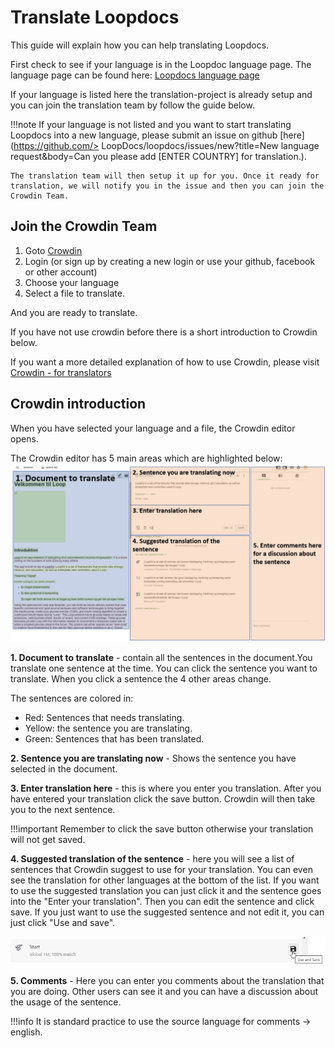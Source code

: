 # Translate Loopdocs

This guide will explain how you can help translating Loopdocs.

First check to see if your language is in the Loopdoc language page. The language page can be found here: [Loopdocs language page](https://loopdocs.github.io/loopdocs/ )

If your language is listed here the translation-project is already setup and you can join the translation team by follow the guide below.

!!!note
    If your language is not listed and you want to start translating Loopdocs into a new language, please submit an issue on github [here](https://github.com/> LoopDocs/loopdocs/issues/new?title=New language request&body=Can you please add [ENTER COUNTRY] for translation.).

    The translation team will then setup it up for you. Once it ready for translation, we will notify you in the issue and then you can join the Crowdin Team.

## Join the Crowdin Team

1. Goto [Crowdin](https://crowdin.com/project/loopdoctranslation)
2. Login (or sign up by creating a new login or use your github, facebook or other account)
3. Choose your language
4. Select a file to translate.

And you are ready to translate.

If you have not use crowdin before there is a short introduction to Crowdin below.

If you want a more detailed explanation of how to use Crowdin, please visit [Crowdin - for translators](https://support.crowdin.com/online-editor/)

## Crowdin introduction

When you have selected your language and a file, the Crowdin editor opens.

The Crowdin editor has 5 main areas which are highlighted below:
![Crowdin areas](images/crowdinareas.png)

**1. Document to translate** - contain all the sentences in the document.You translate one sentence at the time. You can click the sentence you want to translate. When you click a sentence the 4 other areas change.

The sentences are colored in:

- Red: Sentences that needs translating.
- Yellow: the sentence you are translating.
- Green: Sentences that has been translated.

**2. Sentence you are translating now** - Shows the sentence you have selected in the document.

**3. Enter translation here** - this is where you enter you translation. After you have entered your translation click the save button. Crowdin will then take you to the next sentence.

!!!important
    Remember to click the save button otherwise your translation will not get saved.

**4. Suggested translation of the sentence** - here you will see a list of sentences that Crowdin suggest to use for your translation. You can even see the translation for other languages at the bottom of the list. If you want to use the suggested translation you can just click it and the sentence goes into the "Enter your translation". Then you can edit the sentence and click save. If you just want to use the suggested sentence and not edit it, you can just click "Use and save".

![Suggestion](images/suggestion.png)

**5. Comments** - Here you can enter you comments about the translation that you are doing. Other users can see it and you can have a discussion about the usage of the sentence. 

!!!info
    It is standard practice to use the source language for comments -> english.
